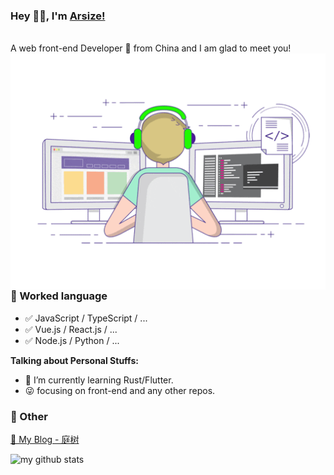 ### Hey 👋🏽, I'm [Arsize!](http://arsizes.com/)
<br />
A web front-end Developer 🚀 from China and I am glad to meet you!
<br />
  <img align="right" alt="GIF" src="./img/code.gif" />

### 📝 Worked language

- ✅ JavaScript / TypeScript / ...
- ✅ Vue.js / React.js / ...
- ✅ Node.js / Python / ...

**Talking about Personal Stuffs:**

- 🌱 I’m currently learning Rust/Flutter.
- 😜 focusing on front-end and any other repos.

### 📮 Other

[📌 My Blog - 庭树](http://arsizes.com/)

![my github stats](https://github-readme-stats.vercel.app/api?username=arsize&show_icons=true&hide_border=true)
